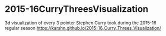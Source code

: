 # 2015-16CurryThreesVisualization
3d visualization of every 3 pointer Stephen Curry took during the 2015-16 regular season
https://karshn.github.io/2015-16_Curry_Threes_Visualization/
